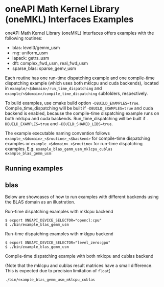 # oneAPI Math Kernel Library (oneMKL) Interfaces Examples 
oneAPI Math Kernel Library (oneMKL) Interfaces offers examples with the following routines: 
- blas: level3/gemm_usm  
- rng: uniform_usm  
- lapack: getrs_usm
- dft: complex_fwd_usm, real_fwd_usm
- sparse_blas: sparse_gemv_usm

Each routine has one run-time dispatching example and one compile-time dispatching example (which uses both mklcpu and cuda backends), located in `example/<$domain>/run_time_dispatching` and `example/<$domain>/compile_time_dispatching` subfolders, respectively.

To build examples, use cmake build option `-DBUILD_EXAMPLES=true`.  
Compile_time_dispatching will be built if `-DBUILD_EXAMPLES=true` and cuda backend is enabled, because the compile-time dispatching example runs on both mklcpu and cuda backends.
Run_time_dispatching will be built if `-DBUILD_EXAMPLES=true` and `-DBUILD_SHARED_LIBS=true`.

The example executable naming convention follows `example_<$domain>_<$routine>_<$backend>` for compile-time dispatching examples 
  or `example_<$domain>_<$routine>` for run-time dispatching examples. 
  E.g. `example_blas_gemm_usm_mklcpu_cublas `  `example_blas_gemm_usm`

## Running examples
  
## blas

Below are showcases of how to run examples with different backends using the BLAS domain as an illustration.

Run-time dispatching examples with mklcpu backend
```
$ export ONEAPI_DEVICE_SELECTOR="opencl:cpu"
$ ./bin/example_blas_gemm_usm
```
Run-time dispatching examples with mklgpu backend
```
$ export ONEAPI_DEVICE_SELECTOR="level_zero:gpu"
$ ./bin/example_blas_gemm_usm
```
Compile-time dispatching example with both mklcpu and cublas backend

(Note that the mklcpu and cublas result matrices have a small difference. This is expected due to precision limitation of `float`)
```
./bin/example_blas_gemm_usm_mklcpu_cublas
```
